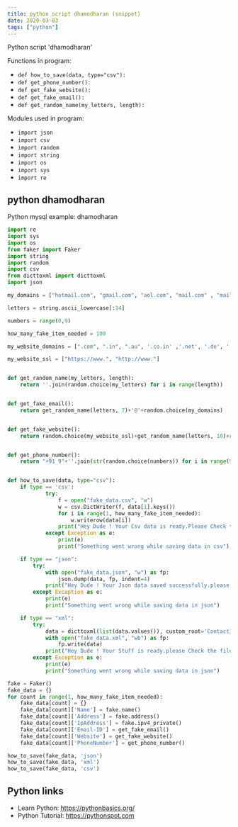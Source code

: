 ```yaml
---
title: python script dhamodharan (snippet)
date: 2020-03-03
tags: ["python"]
---
```

Python script 'dhamodharan'

Functions in program: 
* `def how_to_save(data, type="csv"):`
* `def get_phone_number():`
* `def get_fake_website():`
* `def get_fake_email():`
* `def get_random_name(my_letters, length):`

Modules used in program: 
* `import json`
* `import csv`
* `import random`
* `import string`
* `import os`
* `import sys`
* `import re`

## python dhamodharan

Python mysql example: dhamodharan

```python
import re
import sys
import os
from faker import Faker
import string
import random
import csv
from dicttoxml import dicttoxml
import json

my_domains = ["hotmail.com", "gmail.com", "aol.com", "mail.com" , "mail.kz", "yahoo.com"]

letters = string.ascii_lowercase[:14]

numbers = range(0,9)

how_many_fake_item_needed = 100

my_website_domains = [".com", ".in", ".au", '.co.in' ,'.net', '.de', '.ch', '.info']

my_website_ssl = ["https://www.", "http://www."]


def get_random_name(my_letters, length):
    return ''.join(random.choice(my_letters) for i in range(length))


def get_fake_email():
    return get_random_name(letters, 7)+'@'+random.choice(my_domains)


def get_fake_website():
    return random.choice(my_website_ssl)+get_random_name(letters, 10)+random.choice(my_website_domains)


def get_phone_number():
    return "+91 9"+''.join(str(random.choice(numbers)) for i in range(9))


def how_to_save(data, type="csv"):
    if type == 'csv':
            try:
                f = open("fake_data.csv", "w")
                w = csv.DictWriter(f, data[1].keys())
                for i in range(1, how_many_fake_item_needed):
                    w.writerow(data[i])
                print("Hey Dude ! Your Csv data is ready.Please Check the file fake_data.csv ")
            except Exception as e:
                print(e)
                print("Something went wrong while saving data in csv")

    if type == "json":
        try:
            with open("fake_data.json", "w") as fp:
                json.dump(data, fp, indent=4)
            print("Hey Dude ! Your Json data saved successfully.please Check the file fake_data.json ")
        except Exception as e:
            print(e)
            print("Something went wrong while saving data in json")

    if type == "xml":
        try:
            data = dicttoxml(list(data.values()), custom_root='ContactInfo', attr_type=False)
            with open("fake_data.xml", "wb") as fp:
                fp.write(data)
            print("Hey Dude ! Your Stuff is ready.please Check the file fake_data.xml ")
        except Exception as e:
            print(e)
            print("Something went wrong while saving data in json")

fake = Faker()
fake_data = {}
for count in range(1, how_many_fake_item_needed):
    fake_data[count] = {}
    fake_data[count]['Name'] = fake.name()
    fake_data[count]['Address'] = fake.address()
    fake_data[count]['IpAddress'] = fake.ipv4_private()
    fake_data[count]['Email-ID'] = get_fake_email()
    fake_data[count]['Website'] = get_fake_website()
    fake_data[count]['PhoneNumber'] = get_phone_number()

how_to_save(fake_data, 'json')
how_to_save(fake_data, 'xml')
how_to_save(fake_data, 'csv')

```

## Python links

- Learn Python: https://pythonbasics.org/
- Python Tutorial: https://pythonspot.com
